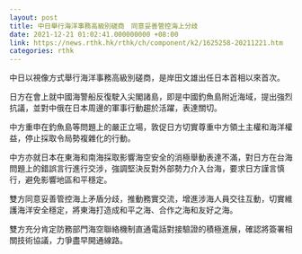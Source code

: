 ```yaml
---
layout: post
title: 中日舉行海洋事務高級別磋商　同意妥善管控海上分歧
date: 2021-12-21 01:02:41.000000000 +08:00
link: https://news.rthk.hk/rthk/ch/component/k2/1625258-20211221.htm
categories: rthk
---
```


中日以視像方式舉行海洋事務高級別磋商，是岸田文雄出任日本首相以來首次。

日方在會上就中國海警船反復駛入尖閣諸島，即是中國釣魚島附近海域，提出強烈抗議，並對中俄在日本周邊的軍事行動趨於活躍，表達關切。

中方重申在釣魚島等問題上的嚴正立場，敦促日方切實尊重中方領土主權和海洋權益，停止採取令局勢複雜化的行動。

中方亦就日本在東海和南海採取影響海空安全的消極舉動表達不滿，對日方在台海問題上的錯誤言行進行交涉，強調堅決反對外部勢力介入台海，要求日方謹言慎行，避免影響地區和平穩定。

雙方同意妥善管控海上矛盾分歧，推動務實交流，增進涉海人員交往互動，切實維護海洋安全穩定，將東海打造成和平之海、合作之海和友好之海。

雙方充分肯定防務部門海空聯絡機制直通電話對接驗證的積極進展，確認將簽署相關技術協議，力爭盡早開通線路。
